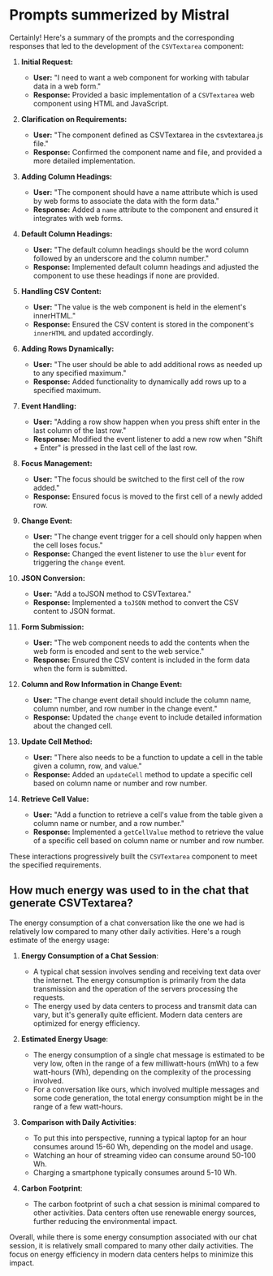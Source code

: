 
# Prompts summerized by Mistral

Certainly! Here's a summary of the prompts and the corresponding responses that led to the development of the `CSVTextarea` component:

1. **Initial Request:**
   - **User:** "I need to want a web component for working with tabular data in a web form."
   - **Response:** Provided a basic implementation of a `CSVTextarea` web component using HTML and JavaScript.

2. **Clarification on Requirements:**
   - **User:** "The component defined as CSVTextarea in the csvtextarea.js file."
   - **Response:** Confirmed the component name and file, and provided a more detailed implementation.

3. **Adding Column Headings:**
   - **User:** "The component should have a name attribute which is used by web forms to associate the data with the form data."
   - **Response:** Added a `name` attribute to the component and ensured it integrates with web forms.

4. **Default Column Headings:**
   - **User:** "The default column headings should be the word column followed by an underscore and the column number."
   - **Response:** Implemented default column headings and adjusted the component to use these headings if none are provided.

5. **Handling CSV Content:**
   - **User:** "The value is the web component is held in the element's innerHTML."
   - **Response:** Ensured the CSV content is stored in the component's `innerHTML` and updated accordingly.

6. **Adding Rows Dynamically:**
   - **User:** "The user should be able to add additional rows as needed up to any specified maximum."
   - **Response:** Added functionality to dynamically add rows up to a specified maximum.

7. **Event Handling:**
   - **User:** "Adding a row show happen when you press shift enter in the last column of the last row."
   - **Response:** Modified the event listener to add a new row when "Shift + Enter" is pressed in the last cell of the last row.

8. **Focus Management:**
   - **User:** "The focus should be switched to the first cell of the row added."
   - **Response:** Ensured focus is moved to the first cell of a newly added row.

9. **Change Event:**
   - **User:** "The change event trigger for a cell should only happen when the cell loses focus."
   - **Response:** Changed the event listener to use the `blur` event for triggering the `change` event.

10. **JSON Conversion:**
    - **User:** "Add a toJSON method to CSVTextarea."
    - **Response:** Implemented a `toJSON` method to convert the CSV content to JSON format.

11. **Form Submission:**
    - **User:** "The web component needs to add the contents when the web form is encoded and sent to the web service."
    - **Response:** Ensured the CSV content is included in the form data when the form is submitted.

12. **Column and Row Information in Change Event:**
    - **User:** "The change event detail should include the column name, column number, and row number in the change event."
    - **Response:** Updated the `change` event to include detailed information about the changed cell.

13. **Update Cell Method:**
    - **User:** "There also needs to be a function to update a cell in the table given a column, row, and value."
    - **Response:** Added an `updateCell` method to update a specific cell based on column name or number and row number.

14. **Retrieve Cell Value:**
    - **User:** "Add a function to retrieve a cell's value from the table given a column name or number, and a row number."
    - **Response:** Implemented a `getCellValue` method to retrieve the value of a specific cell based on column name or number and row number.

These interactions progressively built the `CSVTextarea` component to meet the specified requirements.

## How much energy was used to in the chat that generate CSVTextarea? 

The energy consumption of a chat conversation like the one we had is relatively low compared to many other daily activities. Here's a rough estimate of the energy usage:

1. **Energy Consumption of a Chat Session**:
   - A typical chat session involves sending and receiving text data over the internet. The energy consumption is primarily from the data transmission and the operation of the servers processing the requests.
   - The energy used by data centers to process and transmit data can vary, but it's generally quite efficient. Modern data centers are optimized for energy efficiency.

2. **Estimated Energy Usage**:
   - The energy consumption of a single chat message is estimated to be very low, often in the range of a few milliwatt-hours (mWh) to a few watt-hours (Wh), depending on the complexity of the processing involved.
   - For a conversation like ours, which involved multiple messages and some code generation, the total energy consumption might be in the range of a few watt-hours.

3. **Comparison with Daily Activities**:
   - To put this into perspective, running a typical laptop for an hour consumes around 15-60 Wh, depending on the model and usage.
   - Watching an hour of streaming video can consume around 50-100 Wh.
   - Charging a smartphone typically consumes around 5-10 Wh.

4. **Carbon Footprint**:
   - The carbon footprint of such a chat session is minimal compared to other activities. Data centers often use renewable energy sources, further reducing the environmental impact.

Overall, while there is some energy consumption associated with our chat session, it is relatively small compared to many other daily activities. The focus on energy efficiency in modern data centers helps to minimize this impact.